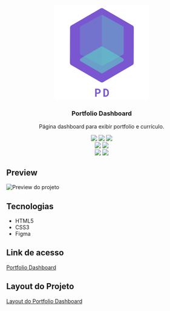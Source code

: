 <div align="center">
<img src="https://github.com/udanielnogueira/portfolio-dashboard/blob/main/assets/portfolio-dashboard-logo.png" alt="Portfolio Dashboard logo" height="250">
<h3>Portfolio Dashboard</h3>
<p>Página dashboard para exibir portfolio e currículo.</p>
<img src="https://img.shields.io/github/languages/count/udanielnogueira/portfolio-dashboard">
<img src="https://img.shields.io/github/languages/top/udanielnogueira/portfolio-dashboard">
<img src="https://img.shields.io/github/languages/code-size/udanielnogueira/portfolio-dashboard">
<br>
<img src="https://img.shields.io/github/last-commit/udanielnogueira/portfolio-dashboard">
<img src="https://img.shields.io/github/deployments/udanielnogueira/portfolio-dashboard/github-pages">
<br>
<img src="https://img.shields.io/github/license/udanielnogueira/portfolio-dashboard">
<img src="https://img.shields.io/badge/responsive-no-ff69b4">
</div>

## Preview

![Preview do projeto](assets/portfolio-dashboard-preview.gif "Portfolio Page Preview")

## Tecnologias

- HTML5
- CSS3
- Figma

## Link de acesso

<a href="https://udanielnogueira.github.io/portfolio-dashboard/" target="_blank">Portfolio Dashboard</a>

## Layout do Projeto

<a href="https://www.figma.com/file/L6fCiWtOgXCfslQdezqQeF/DD-Portfolio">Layout do Portfolio Dashboard</a>

<!-- 
Images
![Image](image.png "Image")
 -->

 <!-- 
Gifs
Windows + G
Windows + Alt + R
https://cloudconvert.com/mp4-to-gif
https://www.iloveimg.com/compress-image/compress-gif
-->

<!-- 
Badges
https://shields.io/
https://simpleicons.org/
https://forthebadge.com/
https://github.com/alexandresanlim/Badges4-README.md-Profile
 -->

<!-- 
Logos
https://temp-mail.org/en/
https://www.shopify.com/br/ferramentas/criador-de-logo
-->

<!-- 
Refs
https://github.com/othneildrew/Best-README-Template
https://github.com/matiassingers/awesome-readme
https://github.com/amitmerchant1990/electron-markdownify
 -->